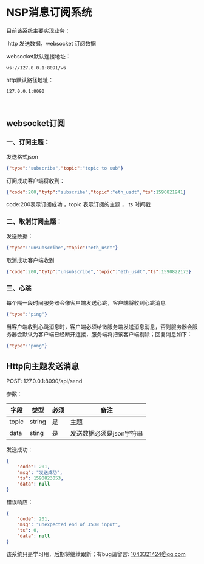# NSP消息订阅系统 

目前该系统主要实现业务：

​     http 发送数据，websocket 订阅数据



websocket默认连接地址：

    ws://127.0.0.1:8091/ws

   http默认路径地址：

```
127.0.0.1:8090
```

​     

## websocket订阅

### 一、订阅主题：

   发送格式json

```json
{"type":"subscribe","topic":"topic to sub"}
```

   订阅成功客户端将收到：

```json
{"code":200,"tytp":"subscribe","topic":"eth_usdt","ts":1590821941}
```

  code:200表示订阅成功 ，topic 表示订阅的主题 ， ts 时间戳

### 二、取消订阅主题：

发送数据：

```json
{"type":"unsubscribe","topic":"eth_usdt"}
```

  取消成功客户端收到

```json
{"code":200,"tytp":"unsubscribe","topic":"eth_usdt","ts":1590822173}
```

### 三、心跳

 每个隔一段时间服务器会像客户端发送心跳，客户端将收到心跳消息

```json
{"type":"ping"}
```

当客户端收到心跳消息时，客户端必须给微服务端发送消息消息，否则服务器会服务器会默认为客户端已经断开连接，服务端将把该客户端剔除；回复消息如下：

```json
{"type":"pong"}
```



## Http向主题发送消息



POST: 127.0.0.1:8090/api/send

参数：

 

| 字段  | 类型   | 必须 | 备注                     |
| ----- | ------ | ---- | ------------------------ |
| topic | string | 是   | 主题                     |
| data  | sting  | 是   | 发送数据必须是json字符串 |

发送成功：

```json
{
    "code": 201,
    "msg": "发送成功",
    "ts": 1590823053,
    "data": null
}
```

错误响应：

```json
{
    "code": 201,
    "msg": "unexpected end of JSON input",
    "ts": 0,
    "data": null
}
```



该系统只是学习用，后期将继续跟新；有bug请留言:  1043321424@qq.com